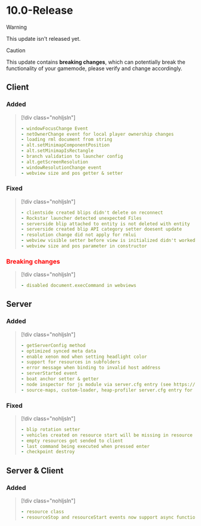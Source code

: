 # 10.0-Release

> [!WARNING]
> This update isn't released yet.

> [!CAUTION]
> This update contains **breaking changes**, which can potentially break the functionality of your gamemode, please verify and change accordingly.

## Client

### Added

> [!div class="nohljsln"]
> ```yaml
> - windowFocusChange Event
> - netOwnerChange event for local player ownership changes
> - loading rml document from string
> - alt.setMinimapComponentPosition
> - alt.setMinimapIsRectangle
> - branch validation to launcher config
> - alt.getScreenResolution
> - windowResolutionChange event
> - webview size and pos getter & setter
> ```

### Fixed

> [!div class="nohljsln"]
> ```yaml
> - clientside created blips didn't delete on reconnect
> - Rockstar launcher detected unexpected Files
> - serverside blip attached to entity is not deleted with entity
> - serverside created blip API category setter doesent update
> - resolution change did not apply for rmlui
> - webview visible setter before view is initialized didn't worked
> - webview size and pos parameter in constructor
> ```

### <span style="color: red;">Breaking changes</span>

> [!div class="nohljsln"]
> ```yaml
> - disabled document.execCommand in webviews
> ```

## Server

### Added

> [!div class="nohljsln"]
> ```yaml
> - getServerConfig method
> - optimized synced meta data
> - enable xenon mod when setting headlight color
> - support for resources in subfolders
> - error message when binding to invalid host address
> - serverStarted event
> - boat anchor setter & getter
> - node inspector for js module via server.cfg entry (see https://docs.altv.mp/articles/configs/server.html for references)
> - source-maps, custom-loader, heap-profiler server.cfg entry for js module
> ```

### Fixed

> [!div class="nohljsln"]
> ```yaml
> - blip rotation setter
> - vehicles created on resource start will be missing in resource start
> - empty resources got sended to client
> - last command being executed when pressed enter
> - checkpoint destroy
> ```

<!-- ### <span style="color: red;">Breaking changes</span>

> [!div class="nohljsln"]
> ```yaml
> ``` -->

## Server & Client

### Added

> [!div class="nohljsln"]
> ```yaml
> - resource class
> - resourceStop and resourceStart events now support async functions, and will wait until the async function is resolved
> ```